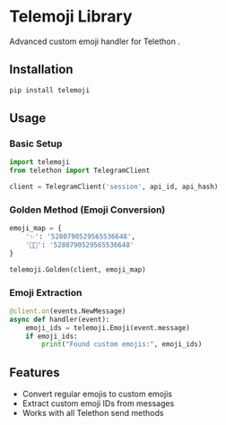 # Telemoji Library

Advanced custom emoji handler for Telethon .

## Installation
```bash
pip install telemoji
```

## Usage

### Basic Setup
```python
import telemoji
from telethon import TelegramClient

client = TelegramClient('session', api_id, api_hash)
```

### Golden Method (Emoji Conversion)
```python
emoji_map = {
    '✨': '5280790529565536648',
    '💃🏻': '5280790529565536648'
}

telemoji.Golden(client, emoji_map)
```

### Emoji Extraction
```python
@client.on(events.NewMessage)
async def handler(event):
    emoji_ids = telemoji.Emoji(event.message)
    if emoji_ids:
        print("Found custom emojis:", emoji_ids)
```

## Features
- Convert regular emojis to custom emojis
- Extract custom emoji IDs from messages
- Works with all Telethon send methods